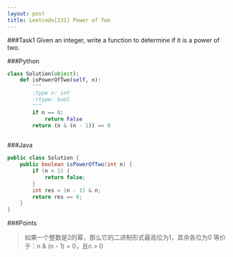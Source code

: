 ```yaml
---
layout: post
title: Leetcode[231] Power of Two
---
```

###Task1
Given an integer, write a function to determine if it is a power of two.

###Python
```python
class Solution(object):
    def isPowerOfTwo(self, n):
        """
        :type n: int
        :rtype: bool
        """
        if n == 0:
            return False
        return (n & (n - 1)) == 0
        
```

###Java
```java
public class Solution {
    public boolean isPowerOfTwo(int n) {
        if (n < 1) {
            return false;
        }
        int res = (n - 1) & n;
        return res == 0;
    }
}
```

###Points

> 如果一个整数是2的幂，那么它的二进制形式最高位为1，其余各位为0
等价于：n & (n - 1) = 0，且n > 0